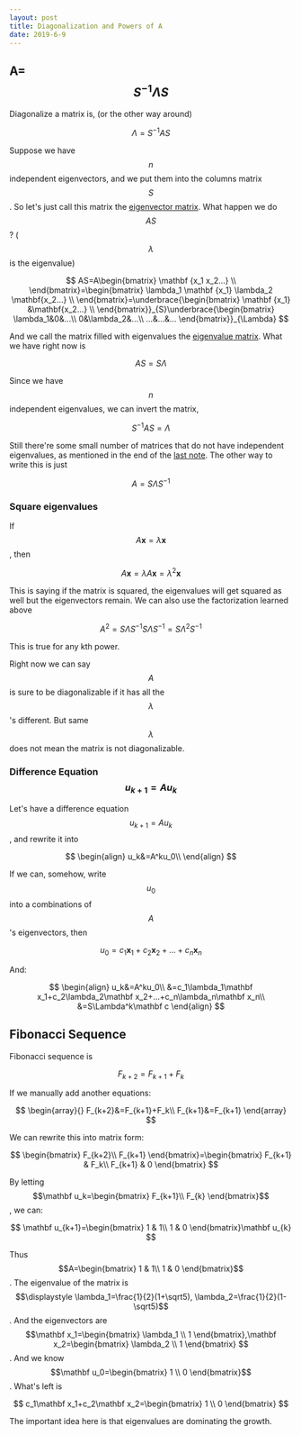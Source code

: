 ```yaml
---
layout: post
title: Diagonalization and Powers of A
date: 2019-6-9
---
```


## A=$$S^{-1}\Lambda S$$

Diagonalize a matrix is, (or the other way around)

$$
\Lambda=S^{-1}AS\tag{1}
$$

Suppose we have $$n$$ independent eigenvectors, and we put them into the columns matrix $$S$$. So let's just call this matrix the <u>eigenvector matrix</u>. What happen we do $$AS$$? ($$\lambda$$ is the eigenvalue)

$$
AS=A\begin{bmatrix}
\mathbf {x_1 x_2...} \\  
\end{bmatrix}=\begin{bmatrix}
\lambda_1 \mathbf {x_1} \lambda_2 \mathbf{x_2...} \\  
\end{bmatrix}=\underbrace{\begin{bmatrix}
\mathbf {x_1} &\mathbf{x_2...} \\  
\end{bmatrix}}_{S}\underbrace{\begin{bmatrix}
\lambda_1&0&...\\ 
0&\lambda_2&...\\
...&...&...
\end{bmatrix}}_{\Lambda}
$$

And we call the matrix filled with eigenvalues the <u>eigenvalue matrix</u>. What we have right now is 

$$
AS=S\Lambda
$$

Since we have $$n$$ independent eigenvalues, we can invert the matrix, 

$$
S^{-1}AS=\Lambda
$$

Still there're some small number of matrices that do not have independent eigenvalues, as mentioned in the end of the [last note](./21_eigenvalues_and_eigenvectors.md). The other way to write this is just 

$$
A=S\Lambda S^{-1}
$$

### Square eigenvalues

If $$A\mathbf x=\lambda\mathbf x$$, then 

$$
A\mathbf x=\lambda A\mathbf x=\lambda^2\mathbf x
$$

This is saying if the matrix is squared, the eigenvalues will get squared as well but the eigenvectors remain. We can also use the factorization learned above

$$
A^2=S\Lambda S^{-1}S\Lambda S^{-1}=S\Lambda^2 S^{-1}
$$

This is true for any kth power. 

Right now we can say $$A$$ is sure to be diagonalizable if it has all the $$\lambda$$'s different. But same $$\lambda$$ does not mean the matrix is not diagonalizable. 



### Difference Equation $$u_{k+1}=Au_k$$

Let's have a difference equation $$u_{k+1}=Au_k$$, and rewrite it into

$$
\begin{align}
u_k&=A^ku_0\\
\end{align}
$$

If we can, somehow, write $$u_0$$ into a combinations of $$A$$'s eigenvectors, then 

$$
u_0=c_1\mathbf x_1+c_2\mathbf x_2+...+c_n\mathbf x_n
$$

And:

$$
\begin{align}
u_k&=A^ku_0\\
&=c_1\lambda_1\mathbf x_1+c_2\lambda_2\mathbf x_2+...+c_n\lambda_n\mathbf x_n\\
&=S\Lambda^k\mathbf c
\end{align}
$$

## Fibonacci Sequence 

Fibonacci sequence is 

$$
F_{k+2}=F_{k+1}+F_k
$$

If we manually add another equations:

$$
\begin{array}{}
F_{k+2}&=F_{k+1}+F_k\\
F_{k+1}&=F_{k+1}
\end{array}
$$

We can rewrite this into matrix form:

$$
\begin{bmatrix}
F_{k+2}\\
F_{k+1}
\end{bmatrix}=\begin{bmatrix}
F_{k+1} & F_k\\
F_{k+1} & 0
\end{bmatrix}
$$

By letting $$\mathbf u_k=\begin{bmatrix}
F_{k+1}\\
F_{k}
\end{bmatrix}$$, we can:

$$
\mathbf u_{k+1}=\begin{bmatrix}
1 & 1\\
1 & 0
\end{bmatrix}\mathbf u_{k}
$$

Thus $$A=\begin{bmatrix}
1 & 1\\
1 & 0
\end{bmatrix}$$. The eigenvalue of the matrix is $$\displaystyle \lambda_1=\frac{1}{2}(1+\sqrt5), \lambda_2=\frac{1}{2}(1-\sqrt5)$$. And the eigenvectors are $$\mathbf x_1=\begin{bmatrix}
\lambda_1 \\
 1
\end{bmatrix},\mathbf x_2=\begin{bmatrix}
\lambda_2 \\
 1
\end{bmatrix} $$.  And we know $$\mathbf u_0=\begin{bmatrix}
1 \\
0
\end{bmatrix}$$. What's left is 

$$
c_1\mathbf x_1+c_2\mathbf x_2=\begin{bmatrix}
1 \\
0
\end{bmatrix}
$$

The important idea here is that eigenvalues are dominating the growth. 

